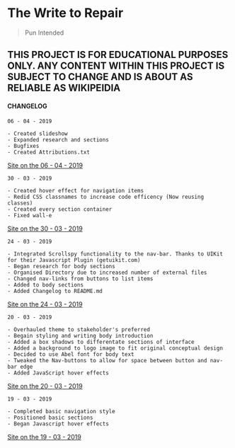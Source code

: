 # The Write to Repair
> Pun Intended
## THIS PROJECT IS FOR EDUCATIONAL PURPOSES ONLY. ANY CONTENT WITHIN THIS PROJECT IS SUBJECT TO CHANGE AND IS ABOUT AS RELIABLE AS WIKIPEIDIA

#### CHANGELOG
```
06 - 04 - 2019

- Created slideshow
- Expanded research and sections
- Bugfixes
- Created Attributions.txt
```
[Site on the 06 - 04 - 2019](http://s319er.ddns.net/rightToRepair6/index.html)

```
30 - 03 - 2019

- Created hover effect for navigation items
- Redid CSS classnames to increase code efficency (Now reusing classes)
- Created every section container
- Fixed wall-e
```
[Site on the 30 - 03 - 2019](http://s319er.ddns.net/rightToRepair30/index.html)


```
24 - 03 - 2019

- Integrated Scrollspy functionality to the nav-bar. Thanks to UIKit for their Javascript Plugin (getuikit.com)
- Began research for body sections
- Organised Directory due to increased number of external files
- Changed nav-links from buttons to list items
- Added to body sections
- Added Changelog to README.md
```
[Site on the 24 - 03 - 2019](http://s319er.ddns.net/rightToRepair24/index.html)


```
20 - 03 - 2019

- Overhauled theme to stakeholder's preferred
- Begain styling and writing body introduction
- Added a box shadows to differentate sections of interface
- Added a background to logo image to fit original conceptual design
- Decided to use Abel font for body text
- Tweaked the Nav-buttons to allow for space between button and nav-bar edge
- Added JavaScript hover effects
```
[Site on the 20 - 03 - 2019](http://s319er.ddns.net/rightToRepair20/index.html)


```
19 - 03 - 2019

- Completed basic navigation style
- Positioned basic sections
- Began Javascript hover effects
```
[Site on the 19 - 03 - 2019](http://s319er.ddns.net/rightToRepair19/index.html)


